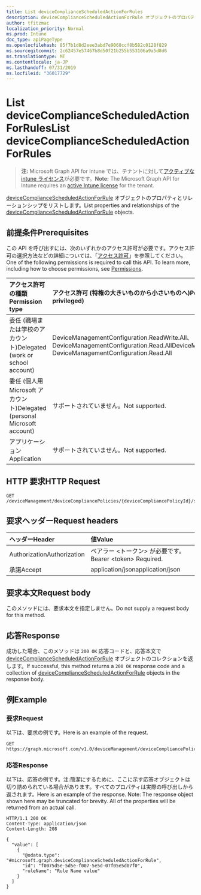 ```yaml
---
title: List deviceComplianceScheduledActionForRules
description: deviceComplianceScheduledActionForRule オブジェクトのプロパティとリレーションシップをリストします。
author: tfitzmac
localization_priority: Normal
ms.prod: Intune
doc_type: apiPageType
ms.openlocfilehash: 85f7b1d8d2eee3abd7e9068ccf8b582c0128f829
ms.sourcegitcommit: 2c62457e57467b8d50f21b255b553106a9a5d8d6
ms.translationtype: MT
ms.contentlocale: ja-JP
ms.lasthandoff: 07/31/2019
ms.locfileid: "36017729"
---
```

# <a name="list-devicecompliancescheduledactionforrules"></a><span data-ttu-id="74854-103">List deviceComplianceScheduledActionForRules</span><span class="sxs-lookup"><span data-stu-id="74854-103">List deviceComplianceScheduledActionForRules</span></span>

> <span data-ttu-id="74854-104">**注:** Microsoft Graph API for Intune では、テナントに対して[アクティブな intune ライセンス](https://go.microsoft.com/fwlink/?linkid=839381)が必要です。</span><span class="sxs-lookup"><span data-stu-id="74854-104">**Note:** The Microsoft Graph API for Intune requires an [active Intune license](https://go.microsoft.com/fwlink/?linkid=839381) for the tenant.</span></span>

<span data-ttu-id="74854-105">[deviceComplianceScheduledActionForRule](../resources/intune-deviceconfig-devicecompliancescheduledactionforrule.md) オブジェクトのプロパティとリレーションシップをリストします。</span><span class="sxs-lookup"><span data-stu-id="74854-105">List properties and relationships of the [deviceComplianceScheduledActionForRule](../resources/intune-deviceconfig-devicecompliancescheduledactionforrule.md) objects.</span></span>

## <a name="prerequisites"></a><span data-ttu-id="74854-106">前提条件</span><span class="sxs-lookup"><span data-stu-id="74854-106">Prerequisites</span></span>
<span data-ttu-id="74854-p101">この API を呼び出すには、次のいずれかのアクセス許可が必要です。アクセス許可の選択方法などの詳細については、「[アクセス許可](/graph/permissions-reference)」を参照してください。</span><span class="sxs-lookup"><span data-stu-id="74854-p101">One of the following permissions is required to call this API. To learn more, including how to choose permissions, see [Permissions](/graph/permissions-reference).</span></span>

|<span data-ttu-id="74854-109">アクセス許可の種類</span><span class="sxs-lookup"><span data-stu-id="74854-109">Permission type</span></span>|<span data-ttu-id="74854-110">アクセス許可 (特権の大きいものから小さいものへ)</span><span class="sxs-lookup"><span data-stu-id="74854-110">Permissions (from most to least privileged)</span></span>|
|:---|:---|
|<span data-ttu-id="74854-111">委任 (職場または学校のアカウント)</span><span class="sxs-lookup"><span data-stu-id="74854-111">Delegated (work or school account)</span></span>|<span data-ttu-id="74854-112">DeviceManagementConfiguration.ReadWrite.All、DeviceManagementConfiguration.Read.All</span><span class="sxs-lookup"><span data-stu-id="74854-112">DeviceManagementConfiguration.ReadWrite.All, DeviceManagementConfiguration.Read.All</span></span>|
|<span data-ttu-id="74854-113">委任 (個人用 Microsoft アカウント)</span><span class="sxs-lookup"><span data-stu-id="74854-113">Delegated (personal Microsoft account)</span></span>|<span data-ttu-id="74854-114">サポートされていません。</span><span class="sxs-lookup"><span data-stu-id="74854-114">Not supported.</span></span>|
|<span data-ttu-id="74854-115">アプリケーション</span><span class="sxs-lookup"><span data-stu-id="74854-115">Application</span></span>|<span data-ttu-id="74854-116">サポートされていません。</span><span class="sxs-lookup"><span data-stu-id="74854-116">Not supported.</span></span>|

## <a name="http-request"></a><span data-ttu-id="74854-117">HTTP 要求</span><span class="sxs-lookup"><span data-stu-id="74854-117">HTTP Request</span></span>
<!-- {
  "blockType": "ignored"
}
-->
``` http
GET /deviceManagement/deviceCompliancePolicies/{deviceCompliancePolicyId}/scheduledActionsForRule
```

## <a name="request-headers"></a><span data-ttu-id="74854-118">要求ヘッダー</span><span class="sxs-lookup"><span data-stu-id="74854-118">Request headers</span></span>
|<span data-ttu-id="74854-119">ヘッダー</span><span class="sxs-lookup"><span data-stu-id="74854-119">Header</span></span>|<span data-ttu-id="74854-120">値</span><span class="sxs-lookup"><span data-stu-id="74854-120">Value</span></span>|
|:---|:---|
|<span data-ttu-id="74854-121">Authorization</span><span class="sxs-lookup"><span data-stu-id="74854-121">Authorization</span></span>|<span data-ttu-id="74854-122">ベアラー &lt;トークン&gt; が必要です。</span><span class="sxs-lookup"><span data-stu-id="74854-122">Bearer &lt;token&gt; Required.</span></span>|
|<span data-ttu-id="74854-123">承諾</span><span class="sxs-lookup"><span data-stu-id="74854-123">Accept</span></span>|<span data-ttu-id="74854-124">application/json</span><span class="sxs-lookup"><span data-stu-id="74854-124">application/json</span></span>|

## <a name="request-body"></a><span data-ttu-id="74854-125">要求本文</span><span class="sxs-lookup"><span data-stu-id="74854-125">Request body</span></span>
<span data-ttu-id="74854-126">このメソッドには、要求本文を指定しません。</span><span class="sxs-lookup"><span data-stu-id="74854-126">Do not supply a request body for this method.</span></span>

## <a name="response"></a><span data-ttu-id="74854-127">応答</span><span class="sxs-lookup"><span data-stu-id="74854-127">Response</span></span>
<span data-ttu-id="74854-128">成功した場合、このメソッドは `200 OK` 応答コードと、応答本文で [deviceComplianceScheduledActionForRule](../resources/intune-deviceconfig-devicecompliancescheduledactionforrule.md) オブジェクトのコレクションを返します。</span><span class="sxs-lookup"><span data-stu-id="74854-128">If successful, this method returns a `200 OK` response code and a collection of [deviceComplianceScheduledActionForRule](../resources/intune-deviceconfig-devicecompliancescheduledactionforrule.md) objects in the response body.</span></span>

## <a name="example"></a><span data-ttu-id="74854-129">例</span><span class="sxs-lookup"><span data-stu-id="74854-129">Example</span></span>

### <a name="request"></a><span data-ttu-id="74854-130">要求</span><span class="sxs-lookup"><span data-stu-id="74854-130">Request</span></span>
<span data-ttu-id="74854-131">以下は、要求の例です。</span><span class="sxs-lookup"><span data-stu-id="74854-131">Here is an example of the request.</span></span>
``` http
GET https://graph.microsoft.com/v1.0/deviceManagement/deviceCompliancePolicies/{deviceCompliancePolicyId}/scheduledActionsForRule
```

### <a name="response"></a><span data-ttu-id="74854-132">応答</span><span class="sxs-lookup"><span data-stu-id="74854-132">Response</span></span>
<span data-ttu-id="74854-p102">以下は、応答の例です。注:簡潔にするために、ここに示す応答オブジェクトは切り詰められている場合があります。すべてのプロパティは実際の呼び出しから返されます。</span><span class="sxs-lookup"><span data-stu-id="74854-p102">Here is an example of the response. Note: The response object shown here may be truncated for brevity. All of the properties will be returned from an actual call.</span></span>
``` http
HTTP/1.1 200 OK
Content-Type: application/json
Content-Length: 208

{
  "value": [
    {
      "@odata.type": "#microsoft.graph.deviceComplianceScheduledActionForRule",
      "id": "f0075d5e-5d5e-f007-5e5d-07f05e5d07f0",
      "ruleName": "Rule Name value"
    }
  ]
}
```



